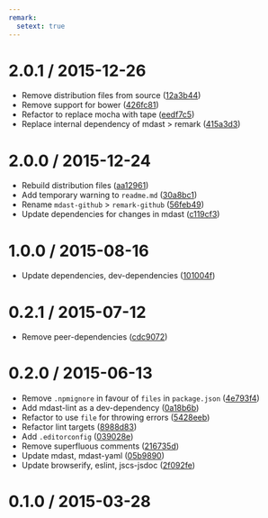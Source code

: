 ```yaml
---
remark:
  setext: true
---
```


<!--lint disable no-multiple-toplevel-headings-->

2.0.1 / 2015-12-26
==================

*   Remove distribution files from source ([12a3b44](https://github.com/wooorm/remark-yaml-config/commit/12a3b44))
*   Remove support for bower ([426fc81](https://github.com/wooorm/remark-yaml-config/commit/426fc81))
*   Refactor to replace mocha with tape ([eedf7c5](https://github.com/wooorm/remark-yaml-config/commit/eedf7c5))
*   Replace internal dependency of mdast > remark ([415a3d3](https://github.com/wooorm/remark-yaml-config/commit/415a3d3))

2.0.0 / 2015-12-24
==================

*   Rebuild distribution files ([aa12961](https://github.com/wooorm/remark-yaml-config/commit/aa12961))
*   Add temporary warning to `readme.md` ([30a8bc1](https://github.com/wooorm/remark-yaml-config/commit/30a8bc1))
*   Rename `mdast-github` > `remark-github` ([56feb49](https://github.com/wooorm/remark-yaml-config/commit/56feb49))
*   Update dependencies for changes in mdast ([c119cf3](https://github.com/wooorm/remark-yaml-config/commit/c119cf3))

1.0.0 / 2015-08-16
==================

*   Update dependencies, dev-dependencies ([101004f](https://github.com/wooorm/remark-yaml-config/commit/101004f))

0.2.1 / 2015-07-12
==================

*   Remove peer-dependencies ([cdc9072](https://github.com/wooorm/remark-yaml-config/commit/cdc9072))

0.2.0 / 2015-06-13
==================

*   Remove `.npmignore` in favour of `files` in `package.json` ([4e793f4](https://github.com/wooorm/remark-yaml-config/commit/4e793f4))
*   Add mdast-lint as a dev-dependency ([0a18b6b](https://github.com/wooorm/remark-yaml-config/commit/0a18b6b))
*   Refactor to use `file` for throwing errors ([5428eeb](https://github.com/wooorm/remark-yaml-config/commit/5428eeb))
*   Refactor lint targets ([8988d83](https://github.com/wooorm/remark-yaml-config/commit/8988d83))
*   Add `.editorconfig` ([039028e](https://github.com/wooorm/remark-yaml-config/commit/039028e))
*   Remove superfluous comments ([216735d](https://github.com/wooorm/remark-yaml-config/commit/216735d))
*   Update mdast, mdast-yaml ([05b9890](https://github.com/wooorm/remark-yaml-config/commit/05b9890))
*   Update browserify, eslint, jscs-jsdoc ([2f092fe](https://github.com/wooorm/remark-yaml-config/commit/2f092fe))

0.1.0 / 2015-03-28
==================
